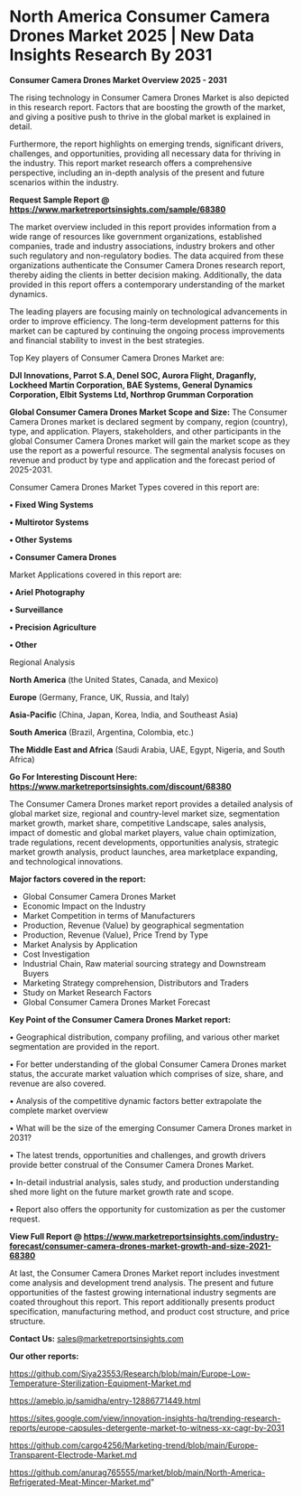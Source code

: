 # North America Consumer Camera Drones Market 2025 | New Data Insights Research By 2031

<Strong> Consumer Camera Drones Market Overview 2025 - 2031</strong>

The rising technology in Consumer Camera Drones Market is also depicted in this research report. Factors that are boosting the growth of the market, and giving a positive push to thrive in the global market is explained in detail.

Furthermore, the report highlights on emerging trends, significant drivers, challenges, and opportunities, providing all necessary data for thriving in the industry. This report market research offers a comprehensive perspective, including an in-depth analysis of the present and future scenarios within the industry.

<strong>Request Sample Report @ <a href=https://www.marketreportsinsights.com/sample/68380>https://www.marketreportsinsights.com/sample/68380</a></strong>

The market overview included in this report provides information from a wide range of resources like government organizations, established companies, trade and industry associations, industry brokers and other such regulatory and non-regulatory bodies. The data acquired from these organizations authenticate the Consumer Camera Drones research report, thereby aiding the clients in better decision making. Additionally, the data provided in this report offers a contemporary understanding of the market dynamics.

The leading players are focusing mainly on technological advancements in order to improve efficiency. The long-term development patterns for this market can be captured by continuing the ongoing process improvements and financial stability to invest in the best strategies.

Top Key players of Consumer Camera Drones Market are:

<strong>DJI Innovations, Parrot S.A, Denel SOC, Aurora Flight, Draganfly, Lockheed Martin Corporation, BAE Systems, General Dynamics Corporation, Elbit Systems Ltd, Northrop Grumman Corporation</strong>

<strong><b>Global Consumer Camera Drones Market Scope and Size:</b></strong>
The Consumer Camera Drones market is declared segment by company, region (country), type, and application. Players, stakeholders, and other participants in the global Consumer Camera Drones market will gain the market scope as they use the report as a powerful resource. The segmental analysis focuses on revenue and product by type and application and the forecast period of 2025-2031.

Consumer Camera Drones Market Types covered in this report are:

<strong>• Fixed Wing Systems

• Multirotor Systems

• Other Systems

• Consumer Camera Drones</strong>

Market Applications covered in this report are:

<strong>• Ariel Photography

• Surveillance

• Precision Agriculture

• Other</strong> 

Regional Analysis

<strong>North America</strong> (the United States, Canada, and Mexico)

<strong>Europe</strong> (Germany, France, UK, Russia, and Italy)

<strong>Asia-Pacific</strong> (China, Japan, Korea, India, and Southeast Asia)

<strong>South America</strong> (Brazil, Argentina, Colombia, etc.)

<strong>The Middle East and Africa</strong> (Saudi Arabia, UAE, Egypt, Nigeria, and South Africa)

<strong>Go For Interesting Discount Here: <a href=https://www.marketreportsinsights.com/discount/68380>https://www.marketreportsinsights.com/discount/68380</a></strong>

The Consumer Camera Drones market report provides a detailed analysis of global market size, regional and country-level market size, segmentation market growth, market share, competitive Landscape, sales analysis, impact of domestic and global market players, value chain optimization, trade regulations, recent developments, opportunities analysis, strategic market growth analysis, product launches, area marketplace expanding, and technological innovations.

<strong><b>Major factors covered in the report:</b></strong>
<ul>
  <li>Global Consumer Camera Drones Market </li>
  <li>Economic Impact on the Industry</li>
  <li>Market Competition in terms of Manufacturers</li>
  <li>Production, Revenue (Value) by geographical segmentation</li>
  <li>Production, Revenue (Value), Price Trend by Type</li>
  <li>Market Analysis by Application</li>
  <li>Cost Investigation</li>
  <li>Industrial Chain, Raw material sourcing strategy and Downstream Buyers</li>
  <li>Marketing Strategy comprehension, Distributors and Traders</li>
  <li>Study on Market Research Factors</li>
  <li>Global Consumer Camera Drones Market Forecast</li>
</ul>

<strong><b>Key Point of the Consumer Camera Drones Market report:</b></strong>

• Geographical distribution, company profiling, and various other market segmentation are provided in the report.

• For better understanding of the global Consumer Camera Drones market status, the accurate market valuation which comprises of size, share, and revenue are also covered.

• Analysis of the competitive dynamic factors better extrapolate the complete market overview

• What will be the size of the emerging Consumer Camera Drones market in 2031?

• The latest trends, opportunities and challenges, and growth drivers provide better construal of the Consumer Camera Drones Market.

• In-detail industrial analysis, sales study, and production understanding shed more light on the future market growth rate and scope.

• Report also offers the opportunity for customization as per the customer request.

<strong><b>View Full Report @ <a href=https://www.marketreportsinsights.com/industry-forecast/consumer-camera-drones-market-growth-and-size-2021-68380>https://www.marketreportsinsights.com/industry-forecast/consumer-camera-drones-market-growth-and-size-2021-68380</a></b></strong>


At last, the Consumer Camera Drones Market report includes investment come analysis and development trend analysis. The present and future opportunities of the fastest growing international industry segments are coated throughout this report. This report additionally presents product specification, manufacturing method, and product cost structure, and price structure.

<strong>Contact Us:</strong>
sales@marketreportsinsights.com

<strong>Our other reports:</strong>

<a href=https://github.com/Siya23553/Research/blob/main/Europe-Low-Temperature-Sterilization-Equipment-Market.md>https://github.com/Siya23553/Research/blob/main/Europe-Low-Temperature-Sterilization-Equipment-Market.md</a>

<a href=https://ameblo.jp/samidha/entry-12886771449.html>https://ameblo.jp/samidha/entry-12886771449.html</a>

<a href=https://sites.google.com/view/innovation-insights-hq/trending-research-reports/europe-capsules-detergente-market-to-witness-xx-cagr-by-2031>https://sites.google.com/view/innovation-insights-hq/trending-research-reports/europe-capsules-detergente-market-to-witness-xx-cagr-by-2031</a>

<a href=https://github.com/cargo4256/Marketing-trend/blob/main/Europe-Transparent-Electrode-Market.md>https://github.com/cargo4256/Marketing-trend/blob/main/Europe-Transparent-Electrode-Market.md</a>

<a href=https://github.com/anurag765555/market/blob/main/North-America-Refrigerated-Meat-Mincer-Market.md>https://github.com/anurag765555/market/blob/main/North-America-Refrigerated-Meat-Mincer-Market.md</a>"
